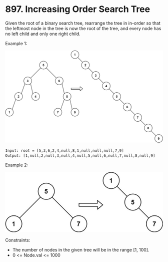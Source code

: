 # 897. Increasing Order Search Tree

Given the root of a binary search tree, rearrange the tree in in-order so that the leftmost node in the tree is now the root of the tree, and every node has no left child and only one right child.

Example 1:

![img.png](img.png)

```
Input: root = [5,3,6,2,4,null,8,1,null,null,null,7,9]
Output: [1,null,2,null,3,null,4,null,5,null,6,null,7,null,8,null,9]
```

Example 2:

![img_1.png](img_1.png)

Constraints:

- The number of nodes in the given tree will be in the range [1, 100].
- 0 <= Node.val <= 1000
